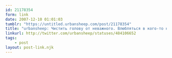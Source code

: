 ```yaml
---
id: 21178354
form: link
date: 2007-12-10 01:01:03
tumblr: "https://untitled.urbansheep.com/post/21178354"
title: "urbansheep: Чистить голову от неважного. Влюбляться в кого-то настоящего. Понять, что такое настоящее... Вообще, похоже на депрессию."
linkurl: http://twitter.com/urbansheep/statuses/484106652
tags:
    - post
layout: post-link.njk
---
```


